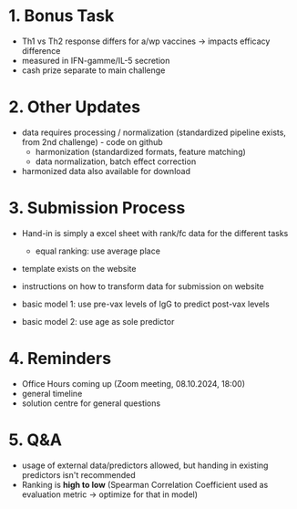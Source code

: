 # 1. Bonus Task
- Th1 vs Th2 response differs for a/wp vaccines -> impacts efficacy difference
- measured in IFN-gamme/IL-5 secretion
- cash prize separate to main challenge

# 2. Other Updates
- data requires processing / normalization (standardized pipeline exists, from 2nd challenge) - code on github
    - harmonization (standardized formats, feature matching)
    - data normalization, batch effect correction
- harmonized data also available for download

# 3. Submission Process
- Hand-in is simply a excel sheet with rank/fc data for the different tasks 
    - equal ranking: use average place
- template exists on the website
- instructions on how to transform data for submission on website

- basic model 1: use pre-vax levels of IgG to predict post-vax levels
- basic model 2: use age as sole predictor

# 4. Reminders
- Office Hours coming up (Zoom meeting, 08.10.2024, 18:00)
- general timeline
- solution centre for general questions

# 5. Q&A
- usage of external data/predictors allowed, but handing in existing predictors isn't recommended
- Ranking is **high to low** (Spearman Correlation Coefficient used as evaluation metric -> optimize for that in model)